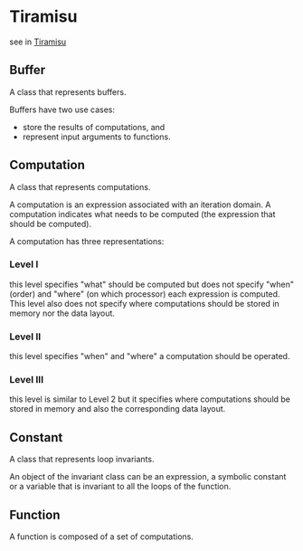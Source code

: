 <!-- 
Copyright (c) 2020 R. Tohid (@rtohid)

Distributed under the Boost Software License, Version 1.0.(See accompanying
file LICENSE_1_0.txt or copy at http://www.boost.org/LICENSE_1_0.txt) 
-->

# Tiramisu

see in [Tiramisu](https://github.com/Tiramisu-Compiler/tiramisu/blob/0c6d887109a8fc43ecbad67237eda8f58d9b59c8/utils/code_generator/tiramisu_code_generator.h)

## Buffer

A class that represents buffers.

Buffers have two use cases:

* store the results of computations, and
* represent input arguments to functions.

## Computation

A class that represents computations.

A computation is an expression associated with an iteration domain. A
computation indicates what needs to be computed (the expression that should be
computed).

A computation has three representations:

### Level I

this level specifies "what" should be computed but does not specify "when" 
(order) and "where" (on which processor) each expression is computed.
This level also does not specify where computations should be stored in memory
nor the data layout.

### Level II

this level specifies "when" and "where" a computation should be operated.

### Level III

this level is similar to Level 2 but it specifies where computations should be
stored in memory and also the corresponding data layout.

## Constant

A class that represents loop invariants.

An object of the invariant class can be an expression, a symbolic constant
or a variable that is invariant to all the loops of the function.

## Function

A function is composed of a set of computations.

